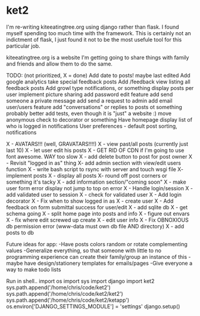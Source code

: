 # ket2
I'm re-writing kiteeatingtree.org using django rather than flask. I found myself spending too much time with the framework. This is certainly not an indictment of flask, I just found it not to be the most usefule tool for this particular job.

kiteeatingtree.org is a website I'm getting going to share things with family and friends and allow them to do the same.

TODO: (not prioritized, X = done)
Add date to posts! maybe last edited
Add google analytics
take special feedback posts
Add /feedback view listing all feedback posts
Add growl type notifications, or something
display posts per user
implement picture sharing
add password edit feature
add send someone a private message
add send a request to admin
add email user/users feature
add "conversations" or replies to posts ot something
probably better add tests, even though it is "just" a website :)
move anonymous check to decorator or something
Have homepage display list of who is logged in
notifications
User preferences - default post sorting, notifications

X - AVATARS!!! (well, GRAVATARS!!!!)
X - view past/all posts (currently just last 10)
X - let user edit his posts
X - GET RID OF CDN if I'm going to use font awesome. WAY too slow
X - add delete button to post for post owner
X - Revisit "logged in as" thing
X- add admin section with view/edit users function
X - write bash script to rsync with server and touch wsgi file
X- implement posts
X - display all posts
X- round off post corners or something it's tacky
X - add information section/"coming soon"
X - make user form error display not jump to top on error
X - Handle login/session
X - add validated user to session
X - check for validated user
X - Add login decorator
X - Fix when to show logged in as
X - create user
X - Add feedback on form submittal success for user/edit
X - add sqlite db
X - get schema going
X - split home page into posts and info
X - figure out envars
X - fix where edit screwed up create
X - edit user info
X - Fix OBNOXIOUS db permission error (www-data must own
    db file AND directory)
X - add posts to db

Future ideas for app:
-Have posts colors random or rotate complementing values
-Generalize everything, so that someone with little to no programming experience can create their family/group an instance of this
-maybe have design/stationery templates for emails/pages
-Give everyone a way to make todo lists

Run in shell..
import os
import sys
import django
import ket2
sys.path.append('/home/chris/code/ket2')
sys.path.append('/home/chris/code/ket2/ket2')
sys.path.append('/home/chris/code/ket2/ketapp')
os.environ['DJANGO_SETTINGS_MODULE'] = 'settings'
django.setup()
